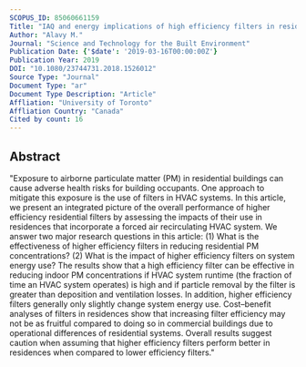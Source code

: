 ```yaml
---
SCOPUS_ID: 85060661159
Title: "IAQ and energy implications of high efficiency filters in residential buildings: A review (RP-1649)"
Author: "Alavy M."
Journal: "Science and Technology for the Built Environment"
Publication Date: {'$date': '2019-03-16T00:00:00Z'}
Publication Year: 2019
DOI: "10.1080/23744731.2018.1526012"
Source Type: "Journal"
Document Type: "ar"
Document Type Description: "Article"
Affliation: "University of Toronto"
Affliation Country: "Canada"
Cited by count: 16
---
```


## Abstract
"Exposure to airborne particulate matter (PM) in residential buildings can cause adverse health risks for building occupants. One approach to mitigate this exposure is the use of filters in HVAC systems. In this article, we present an integrated picture of the overall performance of higher efficiency residential filters by assessing the impacts of their use in residences that incorporate a forced air recirculating HVAC system. We answer two major research questions in this article: (1) What is the effectiveness of higher efficiency filters in reducing residential PM concentrations? (2) What is the impact of higher efficiency filters on system energy use? The results show that a high efficiency filter can be effective in reducing indoor PM concentrations if HVAC system runtime (the fraction of time an HVAC system operates) is high and if particle removal by the filter is greater than deposition and ventilation losses. In addition, higher efficiency filters generally only slightly change system energy use. Cost–benefit analyses of filters in residences show that increasing filter efficiency may not be as fruitful compared to doing so in commercial buildings due to operational differences of residential systems. Overall results suggest caution when assuming that higher efficiency filters perform better in residences when compared to lower efficiency filters."
